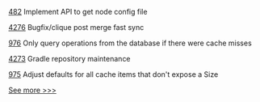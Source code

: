 
[482](https://github.com/hyperledger/cello/pull/482) Implement API to get node config file

[4276](https://github.com/hyperledger/besu/pull/4276) Bugfix/clique post merge fast sync

[976](https://github.com/hyperledger/firefly/pull/976) Only query operations from the database if there were cache misses

[4273](https://github.com/hyperledger/besu/pull/4273) Gradle repository maintenance

[975](https://github.com/hyperledger/firefly/pull/975) Adjust defaults for all cache items that don't expose a Size


[See more >>>](https://start-here.hyperledger.org/pull-requests)
